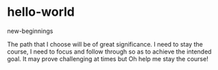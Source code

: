# hello-world
new-beginnings

The path that I choose will be of great significance. I need to stay the course, I need to focus and follow through so as to achieve the intended goal. It may prove challenging at times but Oh help me stay the course!
